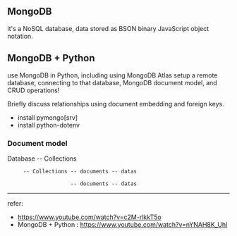 ## MongoDB
it's a NoSQL database, data stored as BSON binary JavaScript object notation.

## MongoDB + Python
use MongoDB in Python, including using MongoDB Atlas setup a remote database, connecting to that database, MongoDB document model, and CRUD operations! 

Briefly discuss relationships using document embedding and foreign keys.

- install pymongo[srv]
- install python-dotenv

### Document model
Database -- Collections

         -- Collections -- documents -- datas
         
                        -- documents -- datas



--------------------------------------
refer:
- https://www.youtube.com/watch?v=c2M-rlkkT5o
- MongoDB + Python : https://www.youtube.com/watch?v=nYNAH8K_UhI
